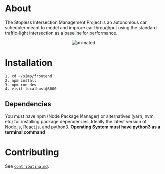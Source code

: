 
# About

The Stopless Intersection Management Project is an autonomous car scheduler meant to model and improve car throughput using the standard traffic-light intersection as a baseline for performance. 

<p align="center">
  <img src="https://media.giphy.com/media/Zn0aI4OkRVnV5m5mOI/giphy.gif" alt="animated" />
</p>

# Installation
```
1. cd ~/simp/frontend
2. npm install
3. npm run dev
4. visit localhost@3000
```
## Dependencies
You must have npm (Node Package Manager) or alternatives (yarn, nvm, etc) for installing package dependencies. Ideally the latest version of Node.js, React.js, and python3.
**Operating System must have python3 as a terminal command**

# Contributing

See [`contributing.md`](./contributing.md).
